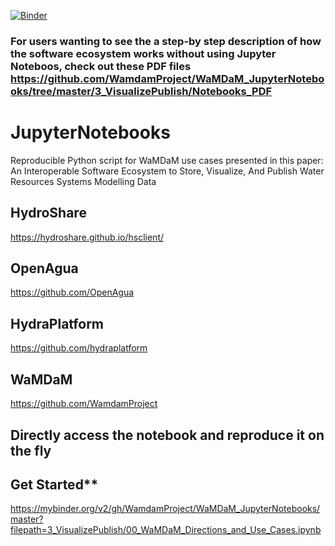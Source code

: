[![Binder](https://mybinder.org/badge.svg)](https://mybinder.org/v2/gh/WamdamProject/WaMDaM_JupyterNotebooks/master?filepath=3_VisualizePublish)


### For users wanting to see the a step-by step description of how the software ecosystem works without using Jupyter Noteboos, check out these PDF files https://github.com/WamdamProject/WaMDaM_JupyterNotebooks/tree/master/3_VisualizePublish/Notebooks_PDF


# JupyterNotebooks
Reproducible Python script for WaMDaM use cases presented in this paper: An Interoperable Software Ecosystem to Store, Visualize, And Publish Water Resources Systems Modelling Data



## HydroShare 
https://hydroshare.github.io/hsclient/

## OpenAgua
https://github.com/OpenAgua

## HydraPlatform
https://github.com/hydraplatform

## WaMDaM
https://github.com/WamdamProject


## Directly access the notebook and reproduce it on the fly    

## Get Started**  
https://mybinder.org/v2/gh/WamdamProject/WaMDaM_JupyterNotebooks/master?filepath=3_VisualizePublish/00_WaMDaM_Directions_and_Use_Cases.ipynb
